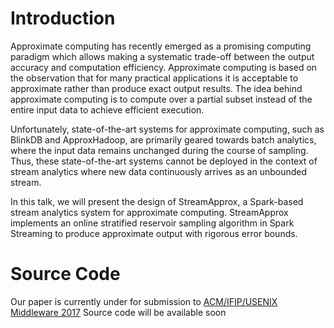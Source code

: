 # Introduction
Approximate computing has recently emerged as a promising computing paradigm which allows making a systematic trade-off between the output accuracy and computation efficiency. Approximate computing is based on the observation that for many practical applications it is acceptable to approximate rather than produce exact output results. The idea behind approximate computing is to compute over a partial subset instead of the entire input data to achieve efficient execution. 

Unfortunately, state-of-the-art systems for approximate computing, such as BlinkDB and ApproxHadoop, are primarily geared towards batch analytics, where the input data remains unchanged during the course of sampling. Thus, these state-of-the-art systems cannot
be deployed in the context of stream analytics where new data continuously arrives as an unbounded stream.

In this talk, we will present the design of StreamApprox, a Spark-based stream analytics system for approximate computing.  StreamApprox implements an online stratified reservoir sampling algorithm in Spark Streaming to produce approximate output with rigorous error bounds. 

# Source Code
Our paper is currently under for submission to [ACM/IFIP/USENIX Middleware 2017](http://2017.middleware-conference.org/)
Source code will be available soon
